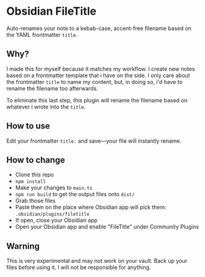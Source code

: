 # Obsidian FileTitle

Auto-renames your note to a kebab-case, accent-free filename based on the YAML frontmatter `title`.

## Why?

I made this for myself because it matches my workflow. I create new notes based on a frontmatter template that i have on the side. I only care about the frontmatter `title` to name my content, but, in doing so, i'd have to rename the filename too afterwards.

To eliminate this last step, this plugin will rename the filename based on whatever i wrote into the `title`.

## How to use

Edit your frontmatter `title:` and save—your file will instantly rename.

## How to change

- Clone this repo
- `npm install`
- Make your changes to `main.ts`
- `npm run build` to get the output files onto `dist/`
- Grab those files
- Paste them on the place where Obsidian app will pick them: `.obsidian/plugins/filetitle`
- If open, close your Obsidian app
- Open your Obsidian app and enable "FileTitle" under Community Plugins

## Warning

This is very experimental and may not work on your vault. Back up your files before using it. I will not be responsible for anything.
